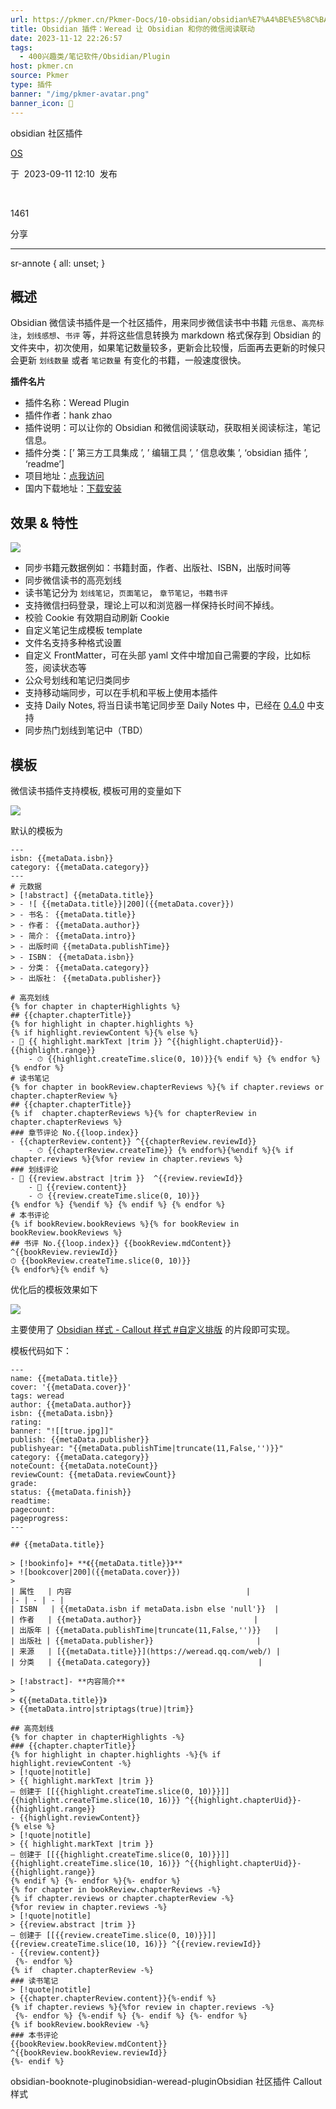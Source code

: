 ```yaml
---
url: https://pkmer.cn/Pkmer-Docs/10-obsidian/obsidian%E7%A4%BE%E5%8C%BA%E6%8F%92%E4%BB%B6/obsidian-weread-plugin/
title: Obsidian 插件：Weread 让 Obsidian 和你的微信阅读联动
date: 2023-11-12 22:26:57
tags:
  - 400兴趣类/笔记软件/Obsidian/Plugin
host: pkmer.cn
source: Pkmer
type: 插件
banner: "/img/pkmer-avatar.png"
banner_icon: 🔖
---
```

<div class="menu-toggle"> <SidebarToggle client:idle ></SidebarToggle> </div>

obsidian 社区插件

[OS](https://pkmer.cn/authors/os)

于  2023-09-11 12:10  发布

 

1461

分享

* * *

sr-annote { all: unset; }

## 概述

Obsidian 微信读书插件是一个社区插件，用来同步微信读书中书籍 `元信息`、`高亮标注`，`划线感想`、`书评` 等，并将这些信息转换为 markdown 格式保存到 Obsidian 的文件夹中，初次使用，如果笔记数量较多，更新会比较慢，后面再去更新的时候只会更新 `划线数量` 或者 `笔记数量` 有变化的书籍，一般速度很快。

**插件名片**

*   插件名称：Weread Plugin
*   插件作者：hank zhao
*   插件说明：可以让你的 Obsidian 和微信阅读联动，获取相关阅读标注，笔记信息。
*   插件分类：[’ 第三方工具集成 ’, ’ 编辑工具 ’, ’ 信息收集 ’, ‘obsidian 插件 ’, ‘readme’]
*   项目地址：[点我访问](https://github.com/zhaohongxuan/obsidian-weread-plugin)
*   国内下载地址：[下载安装](https://pkmer.cn/products/plugin/pluginMarket/?obsidian-weread-plugin)

## 效果 & 特性

![](https://cdn.pkmer.cn/covers/obsidian-weread-plugin.png!pkmer)

*   同步书籍元数据例如：书籍封面，作者、出版社、ISBN，出版时间等
*   同步微信读书的高亮划线
*   读书笔记分为 `划线笔记`，`页面笔记`， `章节笔记`，`书籍书评`
*   支持微信扫码登录，理论上可以和浏览器一样保持长时间不掉线。
*   校验 Cookie 有效期自动刷新 Cookie
*   自定义笔记生成模板 template
*   文件名支持多种格式设置
*   自定义 FrontMatter，可在头部 yaml 文件中增加自己需要的字段，比如标签，阅读状态等
*   公众号划线和笔记归类同步
*   支持移动端同步，可以在手机和平板上使用本插件
*   支持 Daily Notes, 将当日读书笔记同步至 Daily Notes 中，已经在 [0.4.0](https://github.com/zhaohongxuan/obsidian-weread-plugin/releases/tag/0.4.0) 中支持
*   同步热门划线到笔记中（TBD）

## 模板

微信读书插件支持模板, 模板可用的变量如下

![](https://cdn.pkmer.cn/images/202307102317148.png!pkmer)

默认的模板为

```
---
isbn: {{metaData.isbn}}
category: {{metaData.category}}
---
# 元数据
> [!abstract] {{metaData.title}}
> - ![ {{metaData.title}}|200]({{metaData.cover}})
> - 书名： {{metaData.title}}
> - 作者： {{metaData.author}}
> - 简介： {{metaData.intro}}
> - 出版时间 {{metaData.publishTime}}
> - ISBN： {{metaData.isbn}}
> - 分类： {{metaData.category}}
> - 出版社： {{metaData.publisher}}

# 高亮划线
{% for chapter in chapterHighlights %}
## {{chapter.chapterTitle}}
{% for highlight in chapter.highlights %}
{% if highlight.reviewContent %}{% else %}
- 📌 {{ highlight.markText |trim }} ^{{highlight.chapterUid}}-{{highlight.range}}
    - ⏱ {{highlight.createTime.slice(0, 10)}}{% endif %} {% endfor %}{% endfor %}
# 读书笔记
{% for chapter in bookReview.chapterReviews %}{% if chapter.reviews or chapter.chapterReview %}
## {{chapter.chapterTitle}}
{% if  chapter.chapterReviews %}{% for chapterReview in chapter.chapterReviews %}
### 章节评论 No.{{loop.index}}
- {{chapterReview.content}} ^{{chapterReview.reviewId}}
    - ⏱ {{chapterReview.createTime}} {% endfor%}{%endif %}{% if chapter.reviews %}{%for review in chapter.reviews %}
### 划线评论
- 📌 {{review.abstract |trim }}  ^{{review.reviewId}}
    - 💭 {{review.content}}
    - ⏱ {{review.createTime.slice(0, 10)}}
{% endfor %} {%endif %} {% endif %} {% endfor %}
# 本书评论
{% if bookReview.bookReviews %}{% for bookReview in bookReview.bookReviews %}
## 书评 No.{{loop.index}} {{bookReview.mdContent}} ^{{bookReview.reviewId}}
⏱ {{bookReview.createTime.slice(0, 10)}}
{% endfor%}{% endif %}

```

优化后的模板效果如下

![](https://cdn.pkmer.cn/images/202307102324143.png!pkmer)

主要使用了 [Obsidian 样式 - Callout 样式 #自定义排版](https://pkmer.cn/Pkmer-Docs/10-obsidian/obsidian%E5%A4%96%E8%A7%82/css-%E7%89%87%E6%AE%B5/obsidian%E6%A0%B7%E5%BC%8F-callout%E6%A0%B7%E5%BC%8F#%E8%87%AA%E5%AE%9A%E4%B9%89%E6%8E%92%E7%89%88) 的片段即可实现。

模板代码如下：

```
---
name: {{metaData.title}}
cover: '{{metaData.cover}}'
tags: weread
author: {{metaData.author}}
isbn: {{metaData.isbn}}
rating: 
banner: "![[true.jpg]]"
publish: {{metaData.publisher}}
publishyear: "{{metaData.publishTime|truncate(11,False,'')}}"
category: {{metaData.category}}
noteCount: {{metaData.noteCount}}
reviewCount: {{metaData.reviewCount}}
grade:
status: {{metaData.finish}}
readtime:
pagecount: 
pageprogress: 
---

## {{metaData.title}}

> [!bookinfo]+ **《{{metaData.title}}》**
> ![bookcover|200]({{metaData.cover}})
>
| 属性   | 内容                                       |
|- | - | - |
| ISBN   | {{metaData.isbn if metaData.isbn else 'null'}}  |
| 作者   | {{metaData.author}}                         |
| 出版年 | {{metaData.publishTime|truncate(11,False,'')}}   | 
| 出版社 | {{metaData.publisher}}                       |
| 来源   | [{{metaData.title}}](https://weread.qq.com/web/) |
| 分类   | {{metaData.category}}                        |

> [!abstract]- **内容简介**
> 
> 《{{metaData.title}}》
> {{metaData.intro|striptags(true)|trim}}

## 高亮划线
{% for chapter in chapterHighlights -%}
### {{chapter.chapterTitle}}
{% for highlight in chapter.highlights -%}{% if highlight.reviewContent -%}
> [!quote|notitle] 
> {{ highlight.markText |trim }}  
— 创建于 [[{{highlight.createTime.slice(0, 10)}}]]{{highlight.createTime.slice(10, 16)}} ^{{highlight.chapterUid}}-{{highlight.range}}
- {{highlight.reviewContent}}
{% else %}
> [!quote|notitle] 
> {{ highlight.markText |trim }}  
— 创建于 [[{{highlight.createTime.slice(0, 10)}}]]{{highlight.createTime.slice(10, 16)}} ^{{highlight.chapterUid}}-{{highlight.range}}
{% endif %} {%- endfor %}{%- endfor %}
{% for chapter in bookReview.chapterReviews -%}
{% if chapter.reviews or chapter.chapterReview -%}
{%for review in chapter.reviews -%}
> [!quote|notitle] 
> {{review.abstract |trim }} 
— 创建于 [[{{review.createTime.slice(0, 10)}}]]{{review.createTime.slice(10, 16)}} ^{{review.reviewId}}
- {{review.content}}
 {%- endfor %} 
{% if  chapter.chapterReview -%}
### 读书笔记
> [!quote|notitle] 
> {{chapter.chapterReview.content}}{%-endif %}
{% if chapter.reviews %}{%for review in chapter.reviews -%}
 {%- endfor %} {%-endif %} {%- endif %} {%- endfor %}
{% if bookReview.bookReview -%}
### 本书评论
{{bookReview.bookReview.mdContent}} ^{{bookReview.bookReview.reviewId}}
{%- endif %}

```

obsidian-booknote-pluginobsidian-weread-pluginObsidian 社区插件 Callout 样式